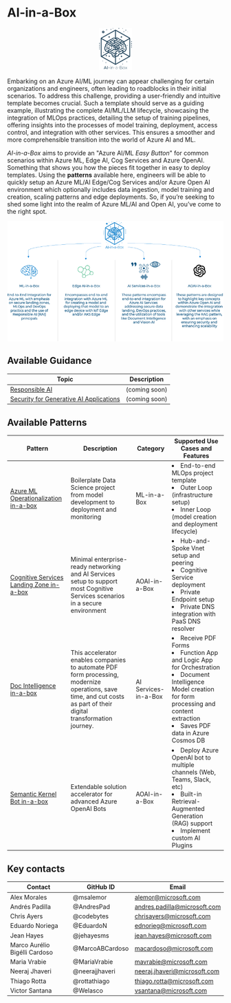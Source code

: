 # AI-in-a-Box

<p align="center">
  <img src="media/images/ai-in-a-box.png" alt="FTA AI-in-a-Box: Deployment Accelerator" style="width: 15%" />
</p>

Embarking on an Azure AI/ML journey can appear challenging for certain organizations and engineers, often leading to roadblocks in their initial scenarios. To address this challenge, providing a user-friendly and intuitive template becomes crucial.  Such a template should serve as a guiding example, illustrating the complete AI/ML/LLM lifecycle, showcasing the integration of MLOps practices, detailing the setup of training pipelines, offering insights into the processes of model training, deployment, access control, and integration with other services. This ensures a smoother and more comprehensible transition into the world of Azure AI and ML.

<i>AI-in-a-Box</i> aims to provide an "Azure AI/ML <i>Easy Button</i>" for common scenarios within Azure ML, Edge AI, Cog Services and Azure OpenAI. Something that shows you how the pieces fit together in easy to deploy templates. Using the **patterns** available here, engineers will be able to quickly setup an Azure ML/AI Edge/Cog Services and/or Azure Open AI environment which optionally includes data ingestion, model training and creation, scaling patterns and edge deployments. So, if you’re seeking to shed some light into the realm of Azure ML/AI and Open AI, you’ve come to the right spot.

<p align="center">
  <img src="media/images/aibxtable.png" alt="FTA AI-in-a-Box: Deployment Accelerator" />
</p>

## Available Guidance

|Topic|Description|
|---|---|
|[Responsible AI]() | (coming soon) | 
|[Security for Generative AI Applications](./genai-security/)| (coming soon)  |

## Available Patterns

|Pattern|Description|Category|Supported Use Cases and Features|
|---|---|---|---|
|[Azure ML Operationalization in-a-box](./machine-learning/ml-ops-in-a-box)|Boilerplate Data Science project from model development to deployment and monitoring | ML-in-a-Box |<li>End-to-end MLOps project template <li>Outer Loop (infrastructure setup) <br> <li>Inner Loop (model creation and deployment lifecycle)|
|[Cognitive Services Landing Zone in-a-box](./ai-services/ai-landing-zone)|Minimal enterprise-ready networking and AI Services setup to support most Cognitive Services scenarios in a secure environment| AOAI-in-a-Box |<li>Hub-and-Spoke Vnet setup and peering <br> <li>Cognitive Service deployment <br> <li>Private Endpoint setup <br> <li>Private DNS integration with PaaS DNS resolver|
|[Doc Intelligence in-a-box](./ai-services/doc-intelligence-in-a-box) | This accelerator enables companies to automate PDF form processing, modernize operations, save time, and cut costs as part of their digital transformation journey. | AI Services-in-a-Box |<li>Receive PDF Forms<br> <li>Function App and Logic App for Orchestration<br> <li>Document Intelligence Model creation for form processing and content extraction <br> <li> Saves PDF data in Azure Cosmos DB |
|[Semantic Kernel Bot in-a-box](./gen-ai/semantic-kernel-bot-in-a-box)|Extendable solution accelerator for advanced Azure OpenAI Bots| AOAI-in-a-Box |<li>Deploy Azure OpenAI bot to multiple channels (Web, Teams, Slack, etc) <br> <li>Built-in Retrieval-Augmented Generation (RAG) support <br> <li>Implement custom AI Plugins|

## Key contacts

| Contact | GitHub ID | Email |
|--------------|------|-----------|
| Alex Morales | @msalemor | alemor@microsoft.com |
| Andrés Padilla | @AndresPad | andres.padilla@microsoft.com | 
| Chris Ayers | @codebytes | chrisayers@microsoft.com |
| Eduardo Noriega | @EduardoN | ednorieg@microsoft.com |
| Jean Hayes | @jehayesms | jean.hayes@microsoft.com |
| Marco Aurélio Bigélli Cardoso  | @MarcoABCardoso | macardoso@microsoft.com | 
| Maria Vrabie  | @MariaVrabie | mavrabie@microsoft.com | 
| Neeraj Jhaveri | @neerajjhaveri | neeraj.jhaveri@microsoft.com |
| Thiago Rotta | @rottathiago | thiago.rotta@microsoft.com |
| Victor Santana | @Welasco | vsantana@microsoft.com |
